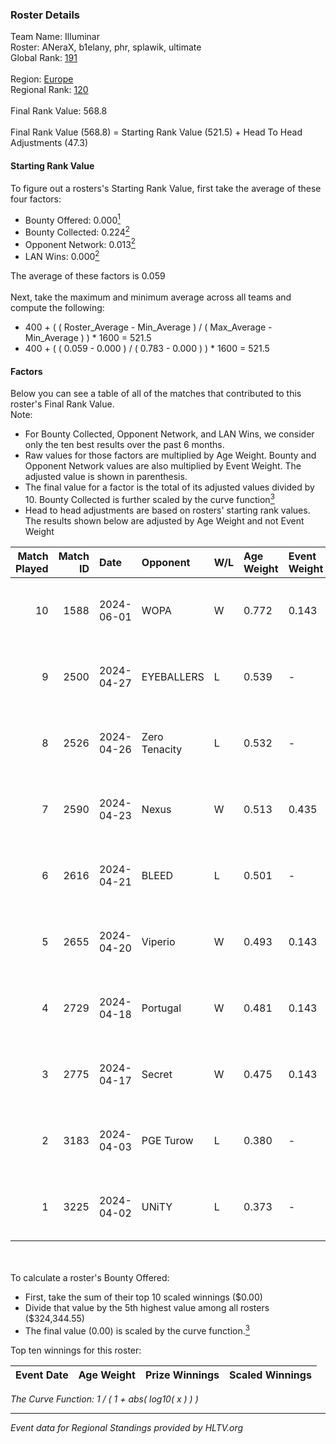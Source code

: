 ### Roster Details<br />
Team Name: Illuminar<br />
Roster: ANeraX, b1elany, phr, splawik, ultimate<br />
Global Rank: [191](../standings_global.md)<br />
<br />
Region: [Europe]( ../standings_europe.md)<br />
Regional Rank: [120]( ../standings_europe.md)<br />
<br />
Final Rank Value:  568.8<br />
<br />
Final Rank Value (568.8) = Starting Rank Value (521.5) + Head To Head Adjustments (47.3)<br />

#### Starting Rank Value<br />
To figure out a rosters's Starting Rank Value, first take the average of these four factors:<br />
- Bounty Offered: 0.000[<sup>1</sup>](#table2)
- Bounty Collected: 0.224[<sup>2</sup>](#table1)
- Opponent Network: 0.013[<sup>2</sup>](#table1)
- LAN Wins: 0.000[<sup>2</sup>](#table1)

The average of these factors is 0.059<br />
<br />
Next, take the maximum and minimum average across all teams and compute the following:<br />
- 400 + ( ( Roster_Average - Min_Average ) / ( Max_Average - Min_Average ) ) * 1600 = 521.5
- 400 + ( ( 0.059 - 0.000 ) / ( 0.783 - 0.000 ) ) * 1600 = 521.5


#### Factors<br />
Below you can see a table of all of the matches that contributed to this roster's Final Rank Value.<br />
Note:<br />

- For Bounty Collected, Opponent Network, and LAN Wins, we consider only the ten best results over the past 6 months.
- Raw values for those factors are multiplied by Age Weight. Bounty and Opponent Network values are also multiplied by Event Weight. The adjusted value is shown in parenthesis.
- The final value for a factor is the total of its adjusted values divided by 10. Bounty Collected is further scaled by the curve function[<sup>3</sup>](#curveFunction)
- Head to head adjustments are based on rosters' starting rank values. The results shown below are adjusted by Age Weight and not Event Weight
<span id="table1"></span><br />


| Match Played | Match ID | Date       | Opponent      | W/L | Age Weight | Event Weight | Bounty Collected | Opponent Network | LAN Wins  | H2H Adj. | Roster                                  |
| -: | -: | :- | :- | :- | :- | :- | :- | :- | :- | -: | :- |
|           10 |     1588 | 2024-06-01 | WOPA          | W   | 0.772      | 0.143        | 0.001 (0.000)    | 0.127 (0.014)    | 0 (0.000) |    13.89 | ANeraX, b1elany, phr, splawik, ultimate |
|            9 |     2500 | 2024-04-27 | EYEBALLERS    | L   | 0.539      | -            | -                | -                | -         |    -2.28 | ANeraX, Furlan, keis, phr, ultimate     |
|            8 |     2526 | 2024-04-26 | Zero Tenacity | L   | 0.532      | -            | -                | -                | -         |    -1.04 | ANeraX, Furlan, keis, phr, ultimate     |
|            7 |     2590 | 2024-04-23 | Nexus         | W   | 0.513      | 0.435        | 0.014 (0.003)    | 0.465 (0.104)    | 0 (0.000) |    13.63 | ANeraX, Furlan, keis, phr, ultimate     |
|            6 |     2616 | 2024-04-21 | BLEED         | L   | 0.501      | -            | -                | -                | -         |    -0.93 | ANeraX, Furlan, keis, phr, ultimate     |
|            5 |     2655 | 2024-04-20 | Viperio       | W   | 0.493      | 0.143        | 0.001 (0.000)    | 0.037 (0.003)    | 0 (0.000) |     9.80 | ANeraX, Furlan, keis, phr, ultimate     |
|            4 |     2729 | 2024-04-18 | Portugal      | W   | 0.481      | 0.143        | 0.003 (0.000)    | 0.120 (0.008)    | 0 (0.000) |    10.88 | ANeraX, Furlan, keis, phr, ultimate     |
|            3 |     2775 | 2024-04-17 | Secret        | W   | 0.475      | 0.143        | 0.000 (0.000)    | 0.058 (0.004)    | 0 (0.000) |     8.12 | ANeraX, Furlan, keis, phr, ultimate     |
|            2 |     3183 | 2024-04-03 | PGE Turow     | L   | 0.380      | -            | -                | -                | -         |    -3.80 | ANeraX, Furlan, keis, phr, ultimate     |
|            1 |     3225 | 2024-04-02 | UNiTY         | L   | 0.373      | -            | -                | -                | -         |    -0.94 | ANeraX, Furlan, keis, phr, ultimate     |

<br />
<span id="table2"></span><br />
To calculate a roster's Bounty Offered:<br />

- First, take the sum of their top 10 scaled winnings ($0.00)
- Divide that value by the 5th highest value among all rosters ($324,344.55)
- The final value (0.00) is scaled by the curve function.[<sup>3</sup>](#curveFunction)

Top ten winnings for this roster:<br />

| Event Date | Age Weight | Prize Winnings | Scaled Winnings |
| :- | -: | :- | :- |


<span id="curveFunction"></span>_The Curve Function: 1 / ( 1 + abs( log10( x ) ) )_<br />

---
_Event data for Regional Standings provided by HLTV.org_<br />
